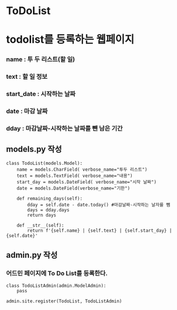 # ToDoList

# todolist를 등록하는 웹페이지

### name : 투 두 리스트(할 일)
### text : 할 일 정보
### start_date : 시작하는 날짜
### date : 마감 날짜
### dday  : 마감날짜-시작하는 날짜를 뺀 남은 기간


## models.py 작성
```
class TodoList(models.Model):
    name = models.CharField( verbose_name="투두 리스트")
    text = models.TextField( verbose_name="내용")
    start_day = models.DateField( verbose_name="시작 날짜")
    date = models.DateField(verbose_name="기한")
    
    def remaining_days(self):
        dday = self.date - date.today() #마감날짜-시작하는 날자를 뺌
        days = dday.days 
        return days

    def __str__(self):
        return f'{self.name} | {self.text} | {self.start_day} | {self.date}'
```

## admin.py 작성

### 어드민 페이지에 To Do List를 등록한다.
```
class TodoListAdmin(admin.ModelAdmin):
    pass

admin.site.register(TodoList, TodoListAdmin)

```
